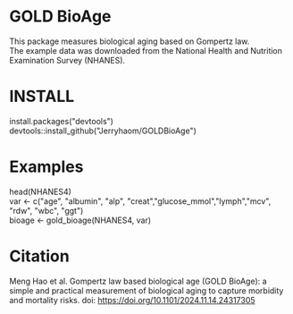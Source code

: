 # GOLD BioAge <br>
This package measures biological aging based on Gompertz law. <br>
The example data was downloaded from the National Health and Nutrition Examination Survey (NHANES). 

# INSTALL <br>
install.packages("devtools") <br>
devtools::install_github("Jerryhaom/GOLDBioAge") <br>

# Examples
head(NHANES4) <br>
var <- c("age", "albumin", "alp", "creat","glucose_mmol","lymph","mcv", "rdw", "wbc", "ggt") <br>
bioage <- gold_bioage(NHANES4, var) <br>

# Citation <br>
Meng Hao et al. Gompertz law based biological age (GOLD BioAge): a simple and practical measurement of biological aging to capture morbidity and mortality risks.
doi: https://doi.org/10.1101/2024.11.14.24317305

